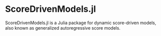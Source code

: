 # ScoreDrivenModels.jl
ScoreDrivenModels.jl is a Julia package for dynamic score-driven models, also known as generalized autoregressive score models.
